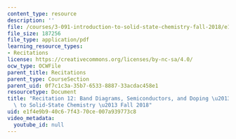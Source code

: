 ```yaml
---
content_type: resource
description: ''
file: /courses/3-091-introduction-to-solid-state-chemistry-fall-2018/e1f4e9b940c67f4370ce007a939773c8_MIT3_091F18_REC12.pdf
file_size: 187256
file_type: application/pdf
learning_resource_types:
- Recitations
license: https://creativecommons.org/licenses/by-nc-sa/4.0/
ocw_type: OCWFile
parent_title: Recitations
parent_type: CourseSection
parent_uid: 0f7c1c3a-35b7-6533-8887-33acdac458e1
resourcetype: Document
title: "Recitation 12: Band Diagrams, Semiconductors, and Doping \u2013 3.091 Introduction\
  \ to Solid-State Chemistry \u2013 Fall 2018"
uid: e1f4e9b9-40c6-7f43-70ce-007a939773c8
video_metadata:
  youtube_id: null
---
```

